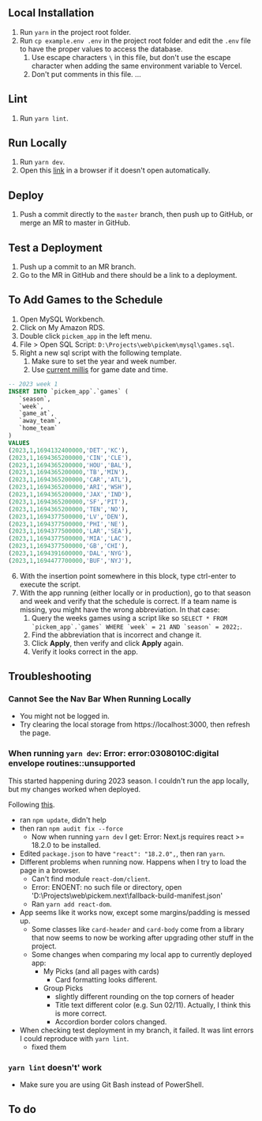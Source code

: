 ## Local Installation

1. Run `yarn` in the project root folder.
2. Run `cp example.env .env` in the project root folder and edit the `.env` file to have the proper values to access the database.
   1. Use escape characters `\` in this file, but don't use the escape character when adding the same environment variable to Vercel.
   2. Don't put comments in this file.
      ...

## Lint

1. Run `yarn lint`.

## Run Locally

1. Run `yarn dev`.
2. Open this [link](http://localhost:3000/) in a browser if it doesn't open automatically.

## Deploy

1. Push a commit directly to the `master` branch, then push up to GitHub, or merge an MR to master in GitHub.

## Test a Deployment

1. Push up a commit to an MR branch.
2. Go to the MR in GitHub and there should be a link to a deployment.

## To Add Games to the Schedule

1. Open MySQL Workbench.
2. Click on My Amazon RDS.
3. Double click `pickem_app` in the left menu.
4. File > Open SQL Script: `D:\Projects\web\pickem\mysql\games.sql`.
5. Right a new sql script with the following template.
   1. Make sure to set the year and week number.
   2. Use [current millis](https://currentmillis.com/) for game date and time.

```sql
-- 2023 week 1
INSERT INTO `pickem_app`.`games` (
   `season`,
   `week`,
   `game_at`,
   `away_team`,
   `home_team`
)
VALUES
(2023,1,1694132400000,'DET','KC'),
(2023,1,1694365200000,'CIN','CLE'),
(2023,1,1694365200000,'HOU','BAL'),
(2023,1,1694365200000,'TB','MIN'),
(2023,1,1694365200000,'CAR','ATL'),
(2023,1,1694365200000,'ARI','WSH'),
(2023,1,1694365200000,'JAX','IND'),
(2023,1,1694365200000,'SF','PIT'),
(2023,1,1694365200000,'TEN','NO'),
(2023,1,1694377500000,'LV','DEN'),
(2023,1,1694377500000,'PHI','NE'),
(2023,1,1694377500000,'LAR','SEA'),
(2023,1,1694377500000,'MIA','LAC'),
(2023,1,1694377500000,'GB','CHI'),
(2023,1,1694391600000,'DAL','NYG'),
(2023,1,1694477700000,'BUF','NYJ'),
```

6. With the insertion point somewhere in this block, type ctrl-enter to execute the script.
7. With the app running (either locally or in production), go to that season and week and verify that the schedule is correct. If a team name is missing, you might have the wrong abbreviation. In that case:
   1. Query the weeks games using a script like so `` SELECT * FROM `pickem_app`.`games` WHERE `week` = 21 AND `season` = 2022; ``.
   2. Find the abbreviation that is incorrect and change it.
   3. Click **Apply**, then verify and click **Apply** again.
   4. Verify it looks correct in the app.

## Troubleshooting

### Cannot See the Nav Bar When Running Locally

-  You might not be logged in.
-  Try clearing the local storage from https://localhost:3000, then refresh the page.

### When running `yarn dev`: Error: error:0308010C:digital envelope routines::unsupported

This started happening during 2023 season. I couldn't run the app locally, but my changes worked when deployed.

Following [this](https://stackoverflow.com/questions/69692842/error-message-error0308010cdigital-envelope-routinesunsupported).

-  ran `npm update`, didn't help
-  then ran `npm audit fix --force`
   -  Now when running `yarn dev` I get: Error: Next.js requires react >= 18.2.0 to be installed.
-  Edited `package.json` to have `"react": "18.2.0",`, then ran `yarn`.
-  Different problems when running now. Happens when I try to load the page in a browser.
   -  Can't find module `react-dom/client`.
   -  Error: ENOENT: no such file or directory, open 'D:\Projects\web\pickem\.next\fallback-build-manifest.json'
   -  Ran `yarn add react-dom`.
-  App seems like it works now, except some margins/padding is messed up.
   -  Some classes like `card-header` and `card-body` come from a library that now seems to now be working after upgrading other stuff in the project.
   -  Some changes when comparing my local app to currently deployed app:
      -  My Picks (and all pages with cards)
         -  Card formatting looks different.
      -  Group Picks
         -  slightly different rounding on the top corners of header
         -  Title text different color (e.g. Sun 02/11). Actually, I think this is more correct.
         -  Accordion border colors changed.
-  When checking test deployment in my branch, it failed. It was lint errors I could reproduce with `yarn lint`.
   -  fixed them

### `yarn lint` doesn't' work

-  Make sure you are using Git Bash instead of PowerShell.

## To do
